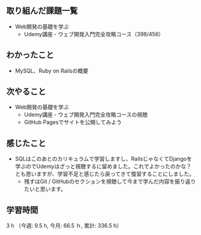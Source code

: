 ## 取り組んだ課題一覧
- Web開発の基礎を学ぶ
    - Udemy講座 - ウェブ開発入門完全攻略コース（398/456）
## わかったこと
-  MySQL、Ruby on Railsの概要
## 次やること
- Web開発の基礎を学ぶ
    - Udemy講座 - ウェブ開発入門完全攻略コースの視聴
    - GitHub Pagesでサイトを公開してみよう            
## 感じたこと
- SQLはこのあとのカリキュラムで学習しますし、RailsじゃなくてDjangoを学ぶのでUdemyはざっと視聴するに留めました。これでよかったのかな？とも思いますが、学習不足と感じたら戻ってきて復習することにしました。
    - 残すはGit / GitHubのセクションを視聴して今まで学んだ内容を振り返りたいと思います。
## 学習時間
3 h （今週: 9.5 h, 今月: 66.5 ｈ, 累計: 336.5 h）